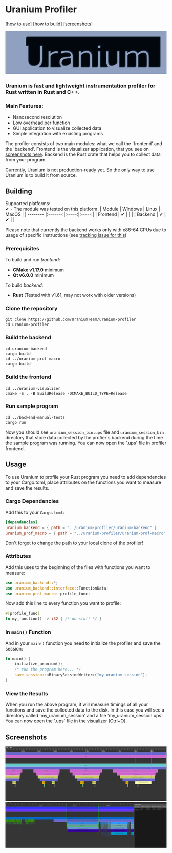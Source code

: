 # Uranium Profiler

[\[how to use\]](#usage) [\[how to build\]](#building) [\[screenshots\]](#screenshots)

![Logo](images/logo.png)

### Uranium is fast and lightweight instrumentation profiler for Rust written in Rust and C++.

### Main Features:
 - Nanosecond resolution
 - Low overhead per function
 - GUI application to visualize collected data
 - Simple integration with excisting programs

The profiler consists of two main modules: what we call the 'frontend' and the 'backend'. Frontend is the visualizer application, that you see on [screenshots here](#screenshots). Backend is the Rust crate that helps you to collect data from your program.

Currently, Uranium is not production-ready yet. So the only way to use Uranium is to build it from source.

## Building
Supported platforms:<br>
✔ - The module was tested on this platform.
|  Module  | Windows | Linux | MacOS |
| -------- |:-------:|:-----:|:-----:|
| Frontend | ✔       |       |       |
| Backend  | ✔       | ✔     |       |

Please note that currently the backend works only with x86-64 CPUs due to usage of specific instructions (see [tracking issue for this](https://github.com/UraniumTeam/uranium-profiler/issues/11))

### Prerequisites
To build and run *frontend*:
 - **CMake v1.17.0** minimum
 - **Qt v6.0.0** minimum

To build *backend*:
 - **Rust** (Tested with v1.61, may not work with older versions)

### Clone the repository
```shell
git clone https://github.com/UraniumTeam/uranium-profiler
cd uranium-profiler
```
### Build the backend
```shell
cd uranium-backend
cargo build
cd ../uranium-prof-macro
cargo build
```
### Build the frontend
```shell
cd ../uranium-visualizer
cmake -S . -B BuildRelease -DCMAKE_BUILD_TYPE=Release
```
### Run sample program
```shell
cd ../backend-manual-tests
cargo run
```
Now you should see `uranium_session_bin.ups` file and `uranium_session_bin` directory that store data collected by the profier's backend during
the time the sample program was running. You can now open the '.ups' file in profiler frontend.

## Usage
To use Uranium to profile your Rust program you need to add dependencies to your Cargo.toml, place attributes on the functions you want to measure and save the results.
### Cargo Dependencies
Add this to your `Cargo.toml`:
```toml
[dependencies]
uranium_backend = { path = "../uranium-profiler/uranium-backend" }
uranium_prof_macro = { path = "../uranium-profiler/uranium-prof-macro" }
```
Don't forget to change the path to your local clone of the profiler!
### Attributes
Add this uses to the beginning of the files with functions you want to measure:
```rust
use uranium_backend::*;
use uranium_backend::interface::FunctionData;
use uranium_prof_macro::profile_func;
```
Now add this line to every function you want to profile:
```rust
#[profile_func]
fn my_function() -> i32 { /* do stuff */ }
```
### In `main()` Function
And in your `main()` function you need to initialize the profiler and save the session:
```rust
fn main() {
    initialize_uranium();
    /* run the program here... */
    save_session::<BinarySessionWriter>("my_uranium_session");
}
```
### View the Results
When you run the above program, it will measure timings of all your functions and save the collected data to the disk. In this case you will see a directory called 'my_uranium_session' and a file 'my_uranium_session.ups'.
You can now open the '.ups' file in the visualizer (Ctrl+O).

## Screenshots

![Screenshot 1](images/screenshot1.png)
![Screenshot 2](images/screenshot2.png)
